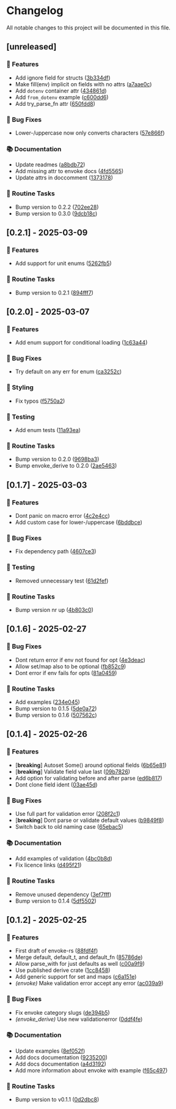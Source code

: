 # Changelog

All notable changes to this project will be documented in this file.

## [unreleased]

### 🚀 Features

- Add ignore field for structs ([3b334df](https://github.com/sbr075/envoke-rs/commit/3b334df2443208b3621726348ca0ae9e4809f1eb))
- Make fill(env) implicit on fields with no attrs ([a7aae0c](https://github.com/sbr075/envoke-rs/commit/a7aae0cf9c8bf38123d11d3de99731ff689602f1))
- Add `dotenv` container attr ([434861d](https://github.com/sbr075/envoke-rs/commit/434861dfadeb0a0c27e88d1044d0bfc74e57e678))
- Add `from_dotenv` example ([c600dd6](https://github.com/sbr075/envoke-rs/commit/c600dd612b57a14288bd2a2578ea3ded528931f8))
- Add try_parse_fn attr ([650fdd8](https://github.com/sbr075/envoke-rs/commit/650fdd8cf674677c064219d6c01273f0d86541eb))

### 🐛 Bug Fixes

- Lower-/uppercase now only converts characters ([57e866f](https://github.com/sbr075/envoke-rs/commit/57e866fd5db8ee438671dfe29418c49a0971e581))

### 📚 Documentation

- Update readmes ([a8bdb72](https://github.com/sbr075/envoke-rs/commit/a8bdb72b6f27d9493454b57d7e1e79379e1e4ad1))
- Add missing attr to envoke docs ([4fd5565](https://github.com/sbr075/envoke-rs/commit/4fd5565b7561556afd7972a5e36b5a8fe9b92015))
- Update attrs in doccomment ([1373178](https://github.com/sbr075/envoke-rs/commit/13731783dcf41dad6902d5cf986d31873e8acc66))

### 🧹 Routine Tasks

- Bump version to 0.2.2 ([702ee28](https://github.com/sbr075/envoke-rs/commit/702ee2803a1d7e6ae40d9787b189160fec1b852b))
- Bump version to 0.3.0 ([9dcb18c](https://github.com/sbr075/envoke-rs/commit/9dcb18c49b91a3b0573459517bdcab562ac33b98))

## [0.2.1] - 2025-03-09

### 🚀 Features

- Add support for unit enums ([5262fb5](https://github.com/sbr075/envoke-rs/commit/5262fb5a1ac48afe5383d7aaf012a431b2e2ca59))

### 🧹 Routine Tasks

- Bump version to 0.2.1 ([894fff7](https://github.com/sbr075/envoke-rs/commit/894fff7d6af94ca56a46a82c471f0072e377daa7))

## [0.2.0] - 2025-03-07

### 🚀 Features

- Add enum support for conditional loading ([1c63a44](https://github.com/sbr075/envoke-rs/commit/1c63a4430e45fd05c919e8d4bb1732e55a7068bc))

### 🐛 Bug Fixes

- Try default on any err for enum ([ca3252c](https://github.com/sbr075/envoke-rs/commit/ca3252c96ad4bc7f7da9146221fa23e038e8f2ec))

### 🎨 Styling

- Fix typos ([f5750a2](https://github.com/sbr075/envoke-rs/commit/f5750a2aae35379cc5eb4cfb20474d0f7515e42a))

### 🧪 Testing

- Add enum tests ([11a93ea](https://github.com/sbr075/envoke-rs/commit/11a93ea8177f09c3d0f29627eb05c30f4b9021b2))

### 🧹 Routine Tasks

- Bump version to 0.2.0 ([9698ba3](https://github.com/sbr075/envoke-rs/commit/9698ba3759ac78560bbf617ddcc1cdb58e635611))
- Bump envoke_derive to 0.2.0 ([2ae5463](https://github.com/sbr075/envoke-rs/commit/2ae5463a55825b95e64b999e6d37c21e54248d71))

## [0.1.7] - 2025-03-03

### 🚀 Features

- Dont panic on macro error ([4c2e4cc](https://github.com/sbr075/envoke-rs/commit/4c2e4cc685ea3aefcc0ae76b6f1495c1f413f104))
- Add custom case for lower-/uppercase ([6bddbce](https://github.com/sbr075/envoke-rs/commit/6bddbce9ec30b27e215ae6ad63acbcc5d7d72cce))

### 🐛 Bug Fixes

- Fix dependency path ([4607ce3](https://github.com/sbr075/envoke-rs/commit/4607ce37ea912807bc994d290c41b539ff0c8552))

### 🧪 Testing

- Removed unnecessary test ([61d2fef](https://github.com/sbr075/envoke-rs/commit/61d2fef53036c239fe1a6f7ebfbc8045749466b6))

### 🧹 Routine Tasks

- Bump version nr up ([4b803c0](https://github.com/sbr075/envoke-rs/commit/4b803c0b9b45c83d7d2cbe54b3b244522c345dcd))

## [0.1.6] - 2025-02-27

### 🐛 Bug Fixes

- Dont return error if env not found for opt ([4e3deac](https://github.com/sbr075/envoke-rs/commit/4e3deacfd55ea299f3a131b9b05dd6a7af930dc3))
- Allow set/map also to be optional ([fb852c9](https://github.com/sbr075/envoke-rs/commit/fb852c94a1ddcd4151ff23499254674fcab88527))
- Dont error if env fails for opts ([81a0459](https://github.com/sbr075/envoke-rs/commit/81a0459e1515260032643522411c382bb7b44adb))

### 🧹 Routine Tasks

- Add examples ([234e045](https://github.com/sbr075/envoke-rs/commit/234e045de5cc9c47067ef727a321b932c978caa0))
- Bump version to 0.1.5 ([5de0a72](https://github.com/sbr075/envoke-rs/commit/5de0a7242e343449a04203cf1b18774da9ea9bc6))
- Bump version to 0.1.6 ([507562c](https://github.com/sbr075/envoke-rs/commit/507562c0e7155bfe73db6a48f788fe3757c7d515))

## [0.1.4] - 2025-02-26

### 🚀 Features

- [**breaking**] Autoset Some() around optional fields ([6b65e81](https://github.com/sbr075/envoke-rs/commit/6b65e81a90dd5f028c573bad64ddbcee77085e5d))
- [**breaking**] Validate field value last ([09b7826](https://github.com/sbr075/envoke-rs/commit/09b7826ec8ccf16d770837e3c4698ec5aad35d75))
- Add option for validating before and after parse ([ed6b817](https://github.com/sbr075/envoke-rs/commit/ed6b8174fd4c8a9f717dcef85f6b4c4ba4347956))
- Dont clone field ident ([03ae45d](https://github.com/sbr075/envoke-rs/commit/03ae45daf2c6d954f6c593d2f5b508bf023cd241))

### 🐛 Bug Fixes

- Use full part for validation error ([208f2c1](https://github.com/sbr075/envoke-rs/commit/208f2c1b167815c10f8d710600d6d70498fe90c3))
- [**breaking**] Dont parse or validate default values ([b9849f8](https://github.com/sbr075/envoke-rs/commit/b9849f860b871b66ae900895619d0d2cfa24a631))
- Switch back to old naming case ([65ebac5](https://github.com/sbr075/envoke-rs/commit/65ebac5247d6bc862b52d12779a6f97d81289b47))

### 📚 Documentation

- Add examples of validation ([4bc0b8d](https://github.com/sbr075/envoke-rs/commit/4bc0b8da1e8d7c57ff8985df3fdd57f4e7c92812))
- Fix licence links ([d495f21](https://github.com/sbr075/envoke-rs/commit/d495f21ded2c374a14f263387ab72e43d6c73035))

### 🧹 Routine Tasks

- Remove unused dependency ([3ef7fff](https://github.com/sbr075/envoke-rs/commit/3ef7fff5133080b90183c8e231b179f78d1e8a1f))
- Bump version to 0.1.4 ([5df5502](https://github.com/sbr075/envoke-rs/commit/5df55024ccd6b9aaf9d6eceb8c444e39d13c9088))

## [0.1.2] - 2025-02-25

### 🚀 Features

- First draft of envoke-rs ([88fdf4f](https://github.com/sbr075/envoke-rs/commit/88fdf4fd8ac9cfa96c0fb0558415ff9ab2ad4e1e))
- Merge default, default_t, and default_fn ([85786de](https://github.com/sbr075/envoke-rs/commit/85786de78dc3809a6d9f3925b66f0c1012b13fbb))
- Allow parse_with for just defaults as well ([c00a9f9](https://github.com/sbr075/envoke-rs/commit/c00a9f94c54cb8692913c567be228903d59d7716))
- Use published derive crate ([1cc8458](https://github.com/sbr075/envoke-rs/commit/1cc8458dbea0e7023fc8fe223ced2a30f0eaa74b))
- Add generic support for set and maps ([c6a151e](https://github.com/sbr075/envoke-rs/commit/c6a151eb3409452fd660a29fa2470a8a4bbd92f8))
- *(envoke)* Make validation error accept any error ([ac039a9](https://github.com/sbr075/envoke-rs/commit/ac039a9d14a9431083d1be83240ac4cf6a092da4))

### 🐛 Bug Fixes

- Fix envoke category slugs ([de394b5](https://github.com/sbr075/envoke-rs/commit/de394b5c6c85c365163eaee2c985a0635e0e224e))
- *(envoke_derive)* Use new validationerror ([0ddf4fe](https://github.com/sbr075/envoke-rs/commit/0ddf4fe21f9d3330308d8068eddc5e4b4a5aebc3))

### 📚 Documentation

- Update examples ([8ef052f](https://github.com/sbr075/envoke-rs/commit/8ef052fa7cbe3be460bdd6a4f2d87947d071fc64))
- Add docs documentation ([9235200](https://github.com/sbr075/envoke-rs/commit/92352000153964c8614984232dcd5949cc9e79ec))
- Add docs documentation ([a4d3192](https://github.com/sbr075/envoke-rs/commit/a4d3192f4b3bc104d9e12c989103d7679404d633))
- Add more information about envoke with example ([f65c497](https://github.com/sbr075/envoke-rs/commit/f65c497081009b212007e7b1771595a9ced6151e))

### 🧹 Routine Tasks

- Bump version to v0.1.1 ([0d2dbc8](https://github.com/sbr075/envoke-rs/commit/0d2dbc8512b2036849ff9d956331c145eebc28b2))

